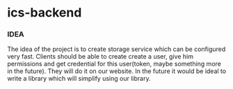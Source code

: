 # ics-backend

### IDEA

The idea of the project is to create storage service which can be configured very fast.
Clients should be able to create create a user, give him permissions and get credential for this user(token, maybe something more in the future). They will do it on our website.
In the future it would be ideal to write a library which will simplify using our library.